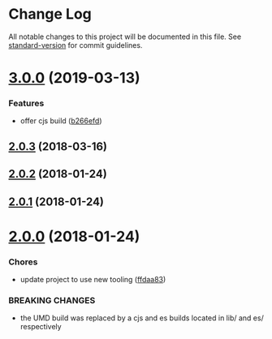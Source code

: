 # Change Log

All notable changes to this project will be documented in this file. See [standard-version](https://github.com/conventional-changelog/standard-version) for commit guidelines.

<a name="3.0.0"></a>
# [3.0.0](https://github.com/moxystudio/js-deep-for-each/compare/v2.0.3...v3.0.0) (2019-03-13)


### Features

* offer cjs build ([b266efd](https://github.com/moxystudio/js-deep-for-each/commit/b266efd))


<a name="2.0.3"></a>
## [2.0.3](https://github.com/moxystudio/js-deep-for-each/compare/v2.0.2...v2.0.3) (2018-03-16)



<a name="2.0.2"></a>
## [2.0.2](https://github.com/moxystudio/js-deep-for-each/compare/v2.0.1...v2.0.2) (2018-01-24)



<a name="2.0.1"></a>
## [2.0.1](https://github.com/moxystudio/js-deep-for-each/compare/v2.0.0...v2.0.1) (2018-01-24)



<a name="2.0.0"></a>
# [2.0.0](https://github.com/moxystudio/js-deep-for-each/compare/1.0.6...2.0.0) (2018-01-24)


### Chores

* update project to use new tooling ([ffdaa83](https://github.com/moxystudio/js-deep-for-each/commit/ffdaa83))


### BREAKING CHANGES

* the UMD build was replaced by a cjs and es builds located in lib/ and es/ respectively
